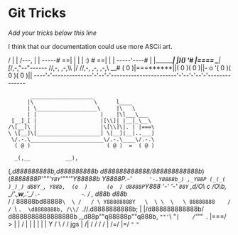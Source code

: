 # Git Tricks

*Add your tricks below this line*

I think that our documentation could use more ASCii art.

/    |                                                      |
           /---, |                                                      |
      -----# ==| |                                                      |
      | :) # ==| |                                                      |
 -----'----#   | |______________________________________________________|
 |)___()  '#   |______====____   \___________________________________|
[_/,-,\"--"------ //,-,  ,-,\\\   |/             //,-,  ,-,  ,-,\\ __#
  ( 0 )|===******||( 0 )( 0 )||-  o              '( 0 )( 0 )( 0 )||
----'-'--------------'-'--'-'-----------------------'-'--'-'--'-'--------------



           ____________________
          |\                   \      l____
          | \___________________\     |\   \
          | |                    |    |\l___\___
     [__]_[ |                    |[\\]| |__|_\__\
    /\[__]\ |                    |\[\\]\|. | |===\
    \ \[__]\[____________________] \[__]|__|..___]
     \/.-.\_______________________\/.-.\____\/.-.\
      ( @ )                        ( @ )  =  ( @ )

      _(,__           __),
(_,d888888888b,d888888888b
d888888888888/888888888888b_)
(_8888888P'""'`Y8Y`'""'"Y88888b
Y8888P.-'     `      '-.Y8888b_)
,_Y88P (_(_(        )_)_) d88Y_,
Y88b,  (o  )      (o  ) d8888P
`Y888   '-'        '-'  `88Y`
,d/O\         c         /O\b,
\_/'.,______w______,.'\_/
 .-`             `-.
/   , d88b  d88b_   \
/   / 88888bd88888`\  \
/   / \ Y88888888Y   \  \
\  \   \ 88888888    /  /
`\ `.  \d8888888b, /\\/
 `.//.d8888888888b; |
   |/d888888888888b/
   d8888888888888888b
,_d88p""q88888p""q888b,
`""'`\    "`|    /`'""`
      `.    |===/
        >   |   |
        /   |   |
       |    |   |
       |    Y  /
       \   /  /
 jgs    | /| /
       / / / |
      /=/  |=/
     `"`   `"`
